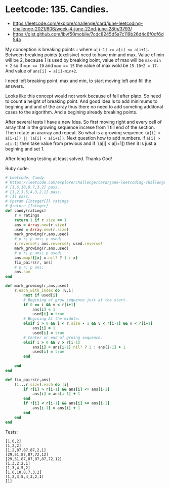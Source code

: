 # Leetcode:  135. Candies.

- https://leetcode.com/explore/challenge/card/june-leetcoding-challenge-2021/606/week-4-june-22nd-june-28th/3793/
- https://gist.github.com/lbvf50mobile/7cdc8245d5a7c119b26d4c6f0df6d54a


My conception is breaking points `i` where  `a[i-1] >= a[i] <= a[i+1]`. Between breaking points (exclisive) need to have min and max. Value of  min will be 2, because 1 is used by breaking boint,  value of max will be `max-min + 2` so if `min == 10` and `max == 15` the value of max wold be `15-10+2 = 17`.  And value of `ans[i] = a[i]-min+2`.

I need left breaking  point, max and min, to start moving left and fill the answers.  

Looks like this concept would not work because of fall after plato. So need to count a height of breaking point. And good Idea is to add minimums to begining and and of the array thus there no need to add someting additonal cases to the algorithm. And a begining already breaking points.



After several tests I have a new Idea. So first moving right and every cell of array that in the growing sequence increse from 1 till end of the section. Then rotate an ararray and repeat. So what is a growing sequence  `(a[i] > a[i-1]) || (a[i] < a[i+1])`. Next question how to add numbers. if `a[i] > a[i-1]` then take value from previous and if `(a[i] < a[i+1]) then it is just a begining and set 1.

After long long testing at least solved. Thanks God!   

Ruby code:
```Ruby
# Leetcode: Candy.
# https://leetcode.com/explore/challenge/card/june-leetcoding-challenge-2021/606/week-4-june-22nd-june-28th/3793/
# [1,6,10,8,7,3,2] pass.
# [1,2,3,5,4,3,2,1] pass.
# [1] pass.
# @param {Integer[]} ratings
# @return {Integer}
def candy(ratings)
    r = ratings
    return 1 if r.size == 1
    ans = Array.new(r.size)
    used = Array.new(r.size)
    mark_growing(r,ans,used)
    # p r; p ans; p used;
    r.reverse!; ans.reverse!; used.reverse!
    mark_growing(r,ans,used)
    # p r; p ans; p used;
    ans.map!{|x| x.nil? ? 1 : x}
    fix_pairs(r, ans)
    # p r; p ans; 
    ans.sum
end

def mark_growing(r,ans,used)
    r.each_with_index do |v,i|
        next if used[i]
        # Begining of grow sequence just at the start.
        if 0 == i && v < r[i+1]
            ans[i] = 1
            used[i] = true
        # Begining At the middle.
        elsif i > 0 && i < r.size - 1 && v < r[i-1] && v < r[i+1]
            ans[i] = 1
            used[i] = true
        # Center or end of groing sequence.
        elsif i > 0 && v > r[i-1]
            ans[i] = ans[i-1].nil? ? 2 : ans[i-1] + 1 
            used[i] = true
        end
        
    end
end

def fix_pairs(r,ans)
    (1...r.size).each do |i|
        if r[i] > r[i-1] && ans[i] <= ans[i-1]
            ans[i] = ans[i-1] + 1
        end  
        if r[i] < r[i-1] && ans[i] >= ans[i-1]
            ans[i-1] = ans[i] + 1
        end 
    end
end
```
Tests:
```
[1,0,2]
[1,2,2]
[1,2,87,87,87,2,1]
[29,51,87,87,72,12]
[29,51,87,87,87,87,72,12]
[1,3,2,2,1]
[1,3,4,5,2]
[1,6,10,8,7,3,2]
[1,2,3,5,4,3,2,1]
[1]
```

